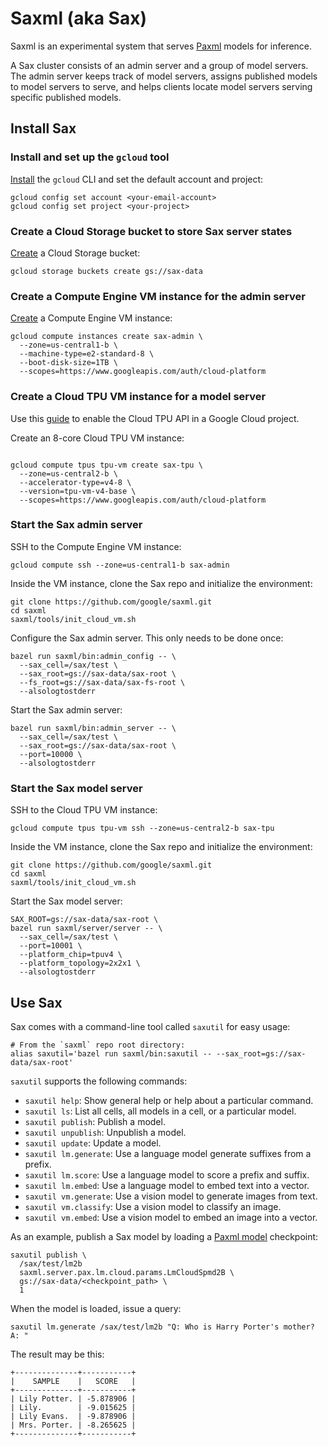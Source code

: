 # Saxml (aka Sax)

Saxml is an experimental system that serves
[Paxml](https://github.com/google/paxml) models for inference.

A Sax cluster consists of an admin server and a group of model servers.
The admin server keeps track of model servers, assigns published models to
model servers to serve, and helps clients locate model servers serving
specific published models.

## Install Sax

### Install and set up the `gcloud` tool

[Install](https://cloud.google.com/sdk/gcloud#download_and_install_the) the
`gcloud` CLI and set the default account and project:

```
gcloud config set account <your-email-account>
gcloud config set project <your-project>
```

### Create a Cloud Storage bucket to store Sax server states

[Create](https://cloud.google.com/storage/docs/creating-buckets) a
Cloud Storage bucket:

```
gcloud storage buckets create gs://sax-data
```

### Create a Compute Engine VM instance for the admin server

[Create](https://cloud.google.com/compute/docs/create-linux-vm-instance) a
Compute Engine VM instance:

```
gcloud compute instances create sax-admin \
  --zone=us-central1-b \
  --machine-type=e2-standard-8 \
  --boot-disk-size=1TB \
  --scopes=https://www.googleapis.com/auth/cloud-platform
```

### Create a Cloud TPU VM instance for a model server

Use this [guide](https://cloud.google.com/tpu/docs/users-guide-tpu-vm) to
enable the Cloud TPU API in a Google Cloud project.

Create an 8-core Cloud TPU VM instance:

```

gcloud compute tpus tpu-vm create sax-tpu \
  --zone=us-central2-b \
  --accelerator-type=v4-8 \
  --version=tpu-vm-v4-base \
  --scopes=https://www.googleapis.com/auth/cloud-platform
```

### Start the Sax admin server

SSH to the Compute Engine VM instance:

```
gcloud compute ssh --zone=us-central1-b sax-admin
```

Inside the VM instance, clone the Sax repo and initialize the environment:

```
git clone https://github.com/google/saxml.git
cd saxml
saxml/tools/init_cloud_vm.sh
```

Configure the Sax admin server. This only needs to be done once:

```
bazel run saxml/bin:admin_config -- \
  --sax_cell=/sax/test \
  --sax_root=gs://sax-data/sax-root \
  --fs_root=gs://sax-data/sax-fs-root \
  --alsologtostderr
```

Start the Sax admin server:

```
bazel run saxml/bin:admin_server -- \
  --sax_cell=/sax/test \
  --sax_root=gs://sax-data/sax-root \
  --port=10000 \
  --alsologtostderr
```

### Start the Sax model server

SSH to the Cloud TPU VM instance:

```
gcloud compute tpus tpu-vm ssh --zone=us-central2-b sax-tpu
```

Inside the VM instance, clone the Sax repo and initialize the environment:

```
git clone https://github.com/google/saxml.git
cd saxml
saxml/tools/init_cloud_vm.sh
```

Start the Sax model server:

```
SAX_ROOT=gs://sax-data/sax-root \
bazel run saxml/server/server -- \
  --sax_cell=/sax/test \
  --port=10001 \
  --platform_chip=tpuv4 \
  --platform_topology=2x2x1 \
  --alsologtostderr
```

## Use Sax

Sax comes with a command-line tool called `saxutil` for easy usage:

```
# From the `saxml` repo root directory:
alias saxutil='bazel run saxml/bin:saxutil -- --sax_root=gs://sax-data/sax-root'
```

`saxutil` supports the following commands:

- `saxutil help`: Show general help or help about a particular command.
- `saxutil ls`: List all cells, all models in a cell, or a particular model.
- `saxutil publish`: Publish a model.
- `saxutil unpublish`: Unpublish a model.
- `saxutil update`: Update a model.
- `saxutil lm.generate`: Use a language model generate suffixes from a prefix.
- `saxutil lm.score`: Use a language model to score a prefix and suffix.
- `saxutil lm.embed`: Use a language model to embed text into a vector.
- `saxutil vm.generate`: Use a vision model to generate images from text.
- `saxutil vm.classify`: Use a vision model to classify an image.
- `saxutil vm.embed`: Use a vision model to embed an image into a vector.

As an example, publish a Sax model by loading a
[Paxml model](https://github.com/google/paxml/blob/6627c5b4a1c9da5d7b4e87416cdf82e8cd0e9072/paxml/tasks/lm/params/lm_cloud.py#L164)
checkpoint:

```
saxutil publish \
  /sax/test/lm2b
  saxml.server.pax.lm.cloud.params.LmCloudSpmd2B \
  gs://sax-data/<checkpoint_path> \
  1
```

When the model is loaded, issue a query:

```
saxutil lm.generate /sax/test/lm2b "Q: Who is Harry Porter's mother? A: "
```

The result may be this:

```
+--------------+-----------+
|    SAMPLE    |   SCORE   |
+--------------+-----------+
| Lily Potter. | -5.878906 |
| Lily.        | -9.015625 |
| Lily Evans.  | -9.878906 |
| Mrs. Porter. | -8.265625 |
+--------------+-----------+
```
